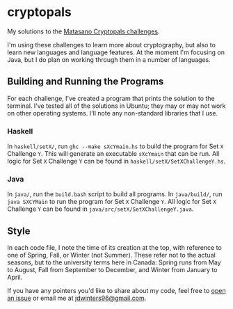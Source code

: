# cryptopals

My solutions to the [Matasano Cryptopals challenges](https://cryptopals.com/).

I'm using these challenges to learn more about cryptography, but also to learn
new languages and language features. At the moment I'm focusing on Java, but I
do plan on working through them in a number of languages.

## Building and Running the Programs

For each challenge, I've created a program that prints the solution to the
terminal. I've tested all of the solutions in Ubuntu; they may or may not work
on other operating systems. I'll note any non-standard libraries that I use.

### Haskell

In `haskell/setX/`, run `ghc --make sXcYmain.hs` to build the program for Set
`X` Challenge `Y`. This will generate an executable `sXcYmain` that can be run.
All logic for Set `X` Challenge `Y` can be found in
`haskell/setX/SetXChallengeY.hs`.

### Java

In `java/`, run the `build.bash` script to build all programs. In `java/build/`,
run `java SXCYMain` to run the program for Set `X` Challenge `Y`. All logic for
Set `X` Challenge `Y` can be found in `java/src/setX/SetXChallengeY.java`.

## Style

In each code file, I note the time of its creation at the top, with reference to
one of Spring, Fall, or Winter (not Summer). These refer not to the actual
seasons, but to the university terms here in Canada: Spring runs from May to
August, Fall from September to December, and Winter from January to April.

If you have any pointers you'd like to share about my code, feel free to [open
an issue](https://github.com/jdw1996/cryptopals/issues/new) or email me at
[jdwinters96@gmail.com](mailto:jdwinters96@gmail.com).
